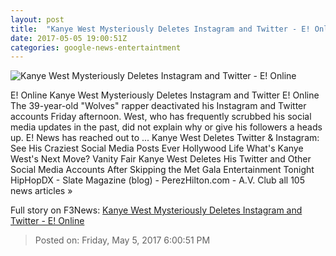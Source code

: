 ```yaml
---
layout: post
title:  "Kanye West Mysteriously Deletes Instagram and Twitter - E! Online"
date: 2017-05-05 19:00:51Z
categories: google-news-entertaintment
---
```


![Kanye West Mysteriously Deletes Instagram and Twitter - E! Online](http://akns-images.eonline.com/eol_images/Entire_Site/201518/rs_300x300-150208180126-60.kanye-grammys.jpg?downsize=600:*&crop=600:315;left,top)

E! Online Kanye West Mysteriously Deletes Instagram and Twitter E! Online The 39-year-old "Wolves" rapper deactivated his Instagram and Twitter accounts Friday afternoon. West, who has frequently scrubbed his social media updates in the past, did not explain why or give his followers a heads up. E! News has reached out to ... Kanye West Deletes Twitter & Instagram: See His Craziest Social Media Posts Ever Hollywood Life What's Kanye West's Next Move? Vanity Fair Kanye West Deletes His Twitter and Other Social Media Accounts After Skipping the Met Gala Entertainment Tonight HipHopDX - Slate Magazine (blog) - PerezHilton.com - A.V. Club all 105 news articles »


Full story on F3News: [Kanye West Mysteriously Deletes Instagram and Twitter - E! Online](http://www.f3nws.com/n/cbGddF)

> Posted on: Friday, May 5, 2017 6:00:51 PM
